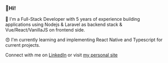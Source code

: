 ### 👋Hi!

🤟 I'm a Full-Stack Developer with 5 years of experience building applications using Nodejs & Laravel as backend stack & Vue/React/VanillaJS on frontend side.

😍 I'm currently learning and implementing React Native and Typescript for current projects.

Connect with me on [LinkedIn](https://www.linkedin.com/in/soumilroy/) or visit [my personal site](https://soumilroy.com)
